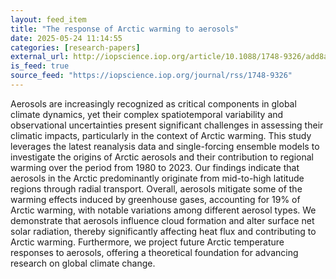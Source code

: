 ```yaml
---
layout: feed_item
title: "The response of Arctic warming to aerosols"
date: 2025-05-24 11:14:55
categories: [research-papers]
external_url: http://iopscience.iop.org/article/10.1088/1748-9326/add8a3
is_feed: true
source_feed: "https://iopscience.iop.org/journal/rss/1748-9326"
---
```


Aerosols are increasingly recognized as critical components in global climate dynamics, yet their complex spatiotemporal variability and observational uncertainties present significant challenges in assessing their climatic impacts, particularly in the context of Arctic warming. This study leverages the latest reanalysis data and single-forcing ensemble models to investigate the origins of Arctic aerosols and their contribution to regional warming over the period from 1980 to 2023. Our findings indicate that aerosols in the Arctic predominantly originate from mid-to-high latitude regions through radial transport. Overall, aerosols mitigate some of the warming effects induced by greenhouse gases, accounting for 19% of Arctic warming, with notable variations among different aerosol types. We demonstrate that aerosols influence cloud formation and alter surface net solar radiation, thereby significantly affecting heat flux and contributing to Arctic warming. Furthermore, we project future Arctic temperature responses to aerosols, offering a theoretical foundation for advancing research on global climate change.
